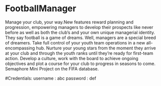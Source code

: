 # FootballManager

Manage your club, your way.New features reward planning and progression, empowering managers to develop their prospects like never before as well as both the club’s and your own unique managerial identity. They say football is a game of dreams. Well, managers are a special breed of dreamers.
Take full control of your youth team operations in a new all-encompassing hub. Nurture your young stars from the moment they arrive at your club and through the youth ranks until they’re ready for first-team action. Develop a culture, work with the board to achieve ongoing objectives and plot a course for your club to progress in seasons to come.
Semaphore Mini Project on the FIFA database.

#Credentials:
  username : abc
  password : def
